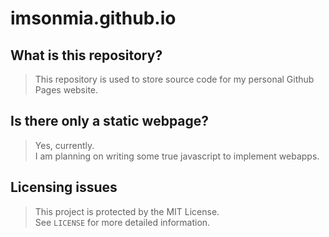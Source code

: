 # imsonmia.github.io
## What is this repository?
> This repository is used to store source code for my personal Github Pages website.
## Is there only a static webpage?
> Yes, currently.  
> I am planning on writing some true javascript to implement webapps.
## Licensing issues
> This project is protected by the MIT License.  
> See ```LICENSE``` for more detailed information.